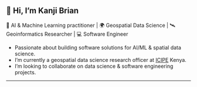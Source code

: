## 👋 Hi, I’m Kanji Brian
🤖 AI & Machine Learning practitioner | 🌍 Geospatial Data Science | 🛰️ Geoinformatics Researcher | 💻 Software Engineer

- Passionate about building software solutions for AI/ML & spatial data science.
- I’m currently a geospatial data science research officer at [ICIPE](https://www.icipe.org/) Kenya.
- I’m looking to collaborate on data science & software engineering projects.
---

<!---
kanjibrian/kanjibrian is a ✨ special ✨ repository because its `README.md` (this file) appears on your GitHub profile.
You can click the Preview link to view your changes.
--->
